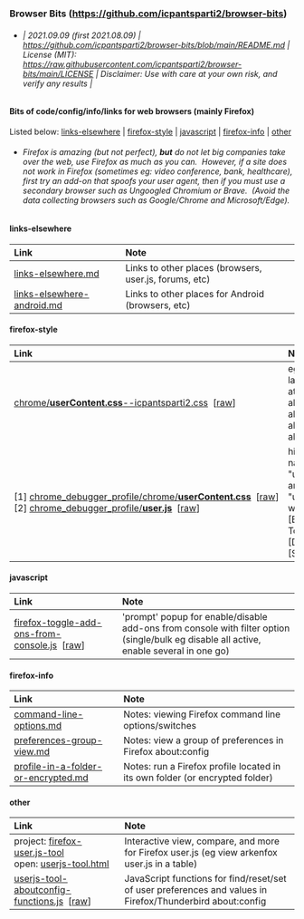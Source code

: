 ### Browser Bits (https://github.com/icpantsparti2/browser-bits)

* ###### | 2021.09.09 (first 2021.08.09) | https://github.com/icpantsparti2/browser-bits/blob/main/README.md | License (MIT): https://raw.githubusercontent.com/icpantsparti2/browser-bits/main/LICENSE | Disclaimer: Use with care at your own risk, and verify any results |

#### Bits of code/config/info/links for web browsers (mainly Firefox)

Listed below: [links-elsewhere](#links-elsewhere) | [firefox-style](#firefox-style) | [javascript](#javascript) | [firefox-info](#firefox-info) | [other](#other)

* ###### Firefox is amazing (but not perfect), **but** do not let big companies take over the web, use Firefox as much as you can. &nbsp;However, if a site does not work in Firefox (sometimes eg: video conference, bank, healthcare), first try an add-on that spoofs your user agent, then if you must use a secondary browser such as Ungoogled Chromium or Brave. &nbsp;(Avoid the data collecting browsers such as Google/Chrome and Microsoft/Edge).

#### links-elsewhere

| Link | Note |
| :--- | :--- |
| [links-elsewhere.md](https://github.com/icpantsparti2/browser-bits/blob/main/links-elsewhere.md) | Links to other places (browsers, user.js, forums, etc) |
| [links-elsewhere-android.md](https://github.com/icpantsparti2/browser-bits/blob/main/links-elsewhere-android.md) | Links to other places for Android (browsers, etc) |

#### firefox-style

| Link | Note |
| :--- | :--- |
| [chrome/**userContent.css**--icpantsparti2.css](https://github.com/icpantsparti2/browser-bits/blob/main/firefox-style/chrome/userContent.css--icpantsparti2.css)&nbsp;&nbsp;\[[raw](https://raw.githubusercontent.com/icpantsparti2/browser-bits/main/firefox-style/chrome/userContent.css--icpantsparti2.css)\] | eg to compact the layout (see more at once) on: about:profiles, about:addons, about:config, about:preferences |
| [1]&nbsp;[chrome_debugger_profile/chrome/**userContent.css**](https://github.com/icpantsparti2/browser-bits/blob/main/firefox-style/chrome_debugger_profile/chrome/userContent.css)&nbsp;&nbsp;\[[raw](https://raw.githubusercontent.com/icpantsparti2/browser-bits/main/firefox-style/chrome_debugger_profile/chrome/userContent.css)\]<br>[2]&nbsp;[chrome_debugger_profile/**user.js**](https://github.com/icpantsparti2/browser-bits/blob/main/firefox-style/chrome_debugger_profile/user.js)&nbsp;&nbsp;\[[raw](https://raw.githubusercontent.com/icpantsparti2/browser-bits/main/firefox-style/chrome_debugger_profile/user.js)\] | highlight file names "userChrome.css" and "userContent.css" when using [Browser Toolbox] [Developer Tools] [Style Editor] |

#### javascript

| Link | Note |
| :--- | :--- |
| [firefox-toggle-add-ons-from-console.js](https://github.com/icpantsparti2/browser-bits/blob/main/javascript/firefox-toggle-add-ons-from-console.js)&nbsp;&nbsp;\[[raw](https://raw.githubusercontent.com/icpantsparti2/browser-bits/main/javascript/firefox-toggle-add-ons-from-console.js)\] | 'prompt' popup for enable/disable add-ons from console with filter option (single/bulk eg disable all active, enable several in one go) |

#### firefox-info

| Link | Note |
| :--- | :--- |
| [command-line-options.md](https://github.com/icpantsparti2/browser-bits/blob/main/firefox-info/command-line-options.md) | Notes: viewing Firefox command line options/switches |
| [preferences-group-view.md](https://github.com/icpantsparti2/browser-bits/blob/main/firefox-info/preferences-group-view.md) | Notes: view a group of preferences in Firefox about:config |
| [profile-in-a-folder-or-encrypted.md](https://github.com/icpantsparti2/browser-bits/blob/main/firefox-info/profile-in-a-folder-or-encrypted.md) | Notes: run a Firefox profile located in its own folder (or encrypted folder) |

#### other

| Link | Note |
| :--- | :--- |
| project: [firefox-user.js-tool](https://github.com/icpantsparti2/firefox-user.js-tool)<br> open: [userjs-tool.html](https://icpantsparti2.github.io/firefox-user.js-tool/userjs-tool.html) | Interactive view, compare, and more for Firefox user.js (eg view arkenfox user.js in a table) |
| [userjs-tool-aboutconfig-functions.js](https://github.com/icpantsparti2/firefox-user.js-tool/blob/master/userjs-tool-aboutconfig-functions.js)&nbsp;&nbsp;\[[raw](https://raw.githubusercontent.com/icpantsparti2/firefox-user.js-tool/master/userjs-tool-aboutconfig-functions.js)\] | JavaScript functions for find/reset/set of user preferences and values in Firefox/Thunderbird about:config |
